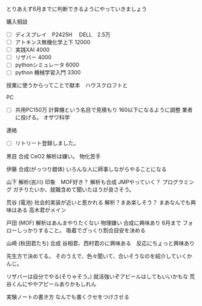 
とりあえず6月までに判断できるようにやっていきましょう


購入相談
- [ ] ディスプレイ　P2425H 　DELL　2.5万
- [ ] アトキンス無機化学上下 12000
- [ ] 実践XAI 4000
- [ ] リザバー 4000
- [ ] pythonシミュレータ 6000
- [ ] python 機械学習入門 3300

授業に使うからってことで献本　ハウスクロフトと


PC
- [ ] 共用PC150万
計算機という名目で見積もり
160以下になるように調整
業者に投げる。
オザワ科学


連絡
- [ ] リトリート登録しました。



黒目
合成 CeO2
解析は嫌い。
物化苦手


伊藤
合成(がっつり錯体)
いろんな人に師事しながらやることになる


山下
解析(吉川)
印象　MOF好き？
解析も合成
JMPやっていく？
プログラミング ガチりたいか、就職含めて聞いたほうが良さそう。



荒谷
(電池)
社会的実装が近いと惹かれる
解析？まあ楽しそう？
まあなんでも興味はある
高木君がメイン


戸田
(MOF)
解析はあんまやりたくない
物理嫌い
合成に興味あり
6月まで
フォローしっかりすること。
吸着でざっくり割合目安を決める


山崎
(秋田君たち)
合成
谷相君、西村君のに興味ある　反応にちょっと興味あり



先生方で決めてる。
そのうえで、色々聞いて、合いそうなのを紹介していくかんじ。




リザバーは自分でやる(そりゃそう。)
就活強いぞアピールはしてもいいかもな
荒谷くんにややアピールありかもしれん



実験ノートの書き方
なんでも書くクセをつけさせる